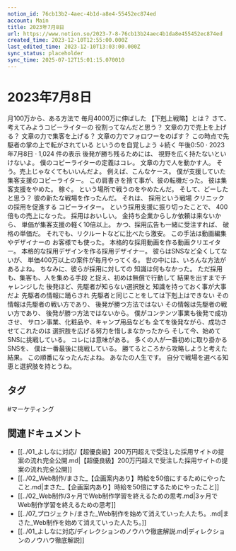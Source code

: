 ```yaml
---
notion_id: 76cb13b2-4aec-4b1d-a8e4-55452ec874ed
account: Main
title: 2023年7月8日
url: https://www.notion.so/2023-7-8-76cb13b24aec4b1da8e455452ec874ed
created_time: 2023-12-10T12:55:00.000Z
last_edited_time: 2023-12-10T13:03:00.000Z
sync_status: placeholder
sync_time: 2025-07-12T15:01:15.070010
---
```

# 2023年7月8日

月100万から、ある方法で
毎月4000万に伸ばした
【下剋上戦略】とは？
さて、考えてみようコピーライターの
役割ってなんだと思う？
文章の力で売上を上げる？
文章の力で集客を上げる？
文章の力でフォロワーをのばす？
この時点で先駆者の掌の上で転がされている
というのを自覚しよう
↓続く
午後0:50 · 2023年7月8日
·
1,024
件の表示
後発が勝ち残るためには、
視野を広く持たないといけないよ。
僕のコピーライターの定義はコレ。
文章の力で人を動かす人。
そう。売上じゃなくてもいいんだよ。
例えば、こんなケース。
僕が支援していた
集客支援のコピーライター。
この肩書きを捨て事が、彼の転機だった。
彼は集客支援をやめた。
稼ぐ。
という場所で戦うのをやめたんだ。
そして、どーしたと思う？
彼の新たな戦場を作ったんだ。
それは、
採用という戦場
クリニックの採用を促進する
コピーライター。
という採用支援に振り切ったことで、
400倍もの売上になった。
採用はおいしい。
金持ち企業からしか依頼は来ないから、
単価が集客支援の軽く10倍以上。
かつ、採用広告も一緒に受注すれば、
破格の単価だ。
それでも、リクルートなどに比べたら激安。
この手法は動画編集やデザイナーの
お客様でも使った。
本格的な採用動画を作る動画クリエイター。
本格的な採用デザインを作る採用デザイナー。
彼らはSNSなど全くしてないが、
単価400万以上の案件が毎月やってくる。
世の中には、いろんな方法があるよね。
ちなみに、彼らが採用に対しての
知識は何もなかった。
ただ採用も、集客も、人を集める手段
と捉え、初めは無償で行動して
結果を出すまでチャレンジした
後発ほど、先駆者が知らない選択肢と
知識を持っておく事が大事だよ
先駆者の情報に踊らされ
先駆者と同じことをしては下剋上はできない
その情報は先駆者の戦い方であり、
後発が勝つ方法ではない
その情報は先駆者の戦い方であり、
後発が勝つ方法ではないから。
僕がコンテンツ事業も後発で成功させ、
サロン事業、化粧品や、キャンプ用品なども
全てを後発ながら、成功させてこれたのは
選択肢を広げる努力を惜しまなかったから
そして今、始めてSNSに挑戦している。
コレには意味がある。
多くの人が一番初めに取り掛かるSNSを、
僕は一番最後に挑戦している。
勝てるところから攻略しようと考えた結果。
この順番になったんだよね。
あなたの人生です。
自分で戦場を選べる知恵と選択肢を持とうね。

## タグ

#マーケティング 

## 関連ドキュメント

- [[../01_よしなに対応/【超優良級】200万円超えで受注した採用サイトの提案の流れ完全公開.md|【超優良級】200万円超えで受注した採用サイトの提案の流れ完全公開]]
- [[../02_Web制作/まさた_【企画案内あり】時給を50倍にするためにやったこと.md|まさた_【企画案内あり】時給を50倍にするためにやったこと]]
- [[../02_Web制作/3ヶ月でWeb制作学習を終えるための思考.md|3ヶ月でWeb制作学習を終えるための思考]]
- [[../07_プロジェクト/まさた_Web制作を始めて消えていった人たち。.md|まさた_Web制作を始めて消えていった人たち。]]
- [[../01_よしなに対応/ディレクションのノウハウ徹底解説.md|ディレクションのノウハウ徹底解説]]
